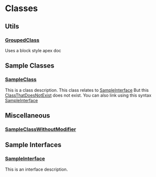 # Classes
## Utils

### [GroupedClass](/Utils/GroupedClass.md)

Uses a block style apex doc
## Sample Classes

### [SampleClass](/Sample-Classes/SampleClass.md)

This is a class description. This class relates to [SampleInterface](/Sample-Interfaces/SampleInterface.md)              But this [ClassThatDoesNotExist](ClassThatDoesNotExist) does not exist.              You can also link using this syntax [SampleInterface](/Sample-Interfaces/SampleInterface.md)
## Miscellaneous

### [SampleClassWithoutModifier](/Misc/SampleClassWithoutModifier.md)


## Sample Interfaces

### [SampleInterface](/Sample-Interfaces/SampleInterface.md)

This is an interface description.
